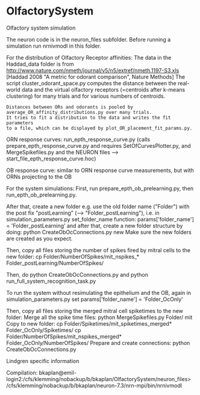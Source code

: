 OlfactorySystem
===============

Olfactory system simulation 

  The neuron code is in the neuron_files subfolder.
  Before running a simulation run nrnivmodl in this folder.

  For the distribution of Olfactory Receptor affinities:
    The data in the Haddad_data folder is from http://www.nature.com/nmeth/journal/v5/n5/extref/nmeth.1197-S3.xls [Haddad 2008 "A metric for odorant comparison", Nature Methods] 
    The script cluster_odorant_space.py computes the distance between the
    real-world data and the virtual olfactory receptors (=centroids after
    k-means clustering) for many trials and for various numbers of centroids.
    
    Distances between ORs and odorants is pooled by
    average_OR_affinity_distributions.py over many trials.
    It tries to fit a distribution to the data and writes the fit parameters
    to a file, which can be displayed by plot_OR_placement_fit_params.py.
    

     
  ORN response curves: run_epth_response_curve.py (calls
  prepare_epth_response_curve.py and requires SetOfCurvesPlotter.py, and
  MergeSpikefiles.py and the NEURON files --> start_file_epth_response_curve.hoc)

  OB response curve: similar to ORN response curve measurements, but with ORNs
  projecting to the OB 
  
  
  For the system simulations:
  First, run prepare_epth_ob_prelearning.py, then run_epth_ob_prelearning.py.
  
  After that, create a new folder e.g. use the old folder name ("Folder") with
  the post fix "postLearning" (--> "Folder_postLearning"), i.e. in
  simulation_parameters.py set_folder_name function:
    params['folder_name'] = 'Folder_postLearning'
  and after that, create a new folder structure by doing:
    python CreateObOcConnections.py new
  Make sure the new folders are created as you expect.
    
  Then, copy all files storing the number of spikes fired by mitral cells to the new folder:
    cp Folder/NumberOfSpikes/mit_nspikes_* Folder_postLearning/NumberOfSpikes/
    
  Then, do
    python CreateObOcConnections.py 
  and 
    python run_full_system_recognition_task.py
  
  
  To run the system without resimulating the epithelium and the OB, again in
  simulation_parameters.py set 
    params['folder_name'] = 'Folder_OcOnly'
    
  Then, copy all files storing the merged mitral cell spiketimes to the new folder:
  Merge all the spike time files:
    python MergeSpikefiles.py Folder/ mit
  Copy to new folder:
    cp Folder/Spiketimes/mit_spiketimes_merged* Folder_OcOnly/Spiketimes/
    cp Folder/NumberOfSpikes/mit_nspikes_merged* Folder_OcOnly/NumberOfSpikes/
  Prepare and create connections:
    python CreateObOcConnections.py 
    
  

Lindgren specific information

  Compilation:
  bkaplan@emil-login2:/cfs/klemming/nobackup/b/bkaplan/OlfactorySystem/neuron_files>
  /cfs/klemming/nobackup/b/bkaplan/neuron-7.3/nrn-mpi/bin/nrnivmodl




